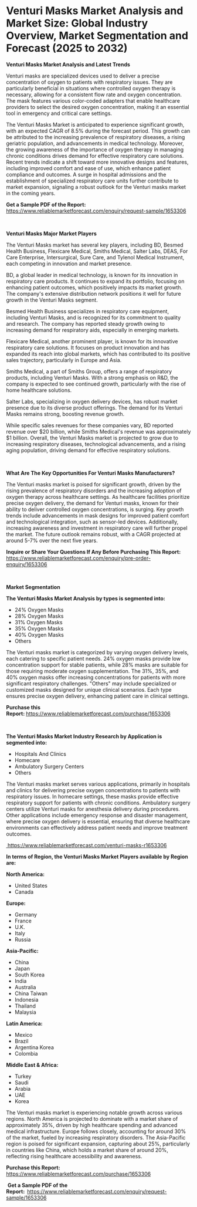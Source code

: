 <p><h1>Venturi Masks Market Analysis and Market Size: Global Industry Overview, Market Segmentation and Forecast (2025 to 2032)</h1></p><p><strong>Venturi Masks Market Analysis and Latest Trends</strong></p>
<p><p>Venturi masks are specialized devices used to deliver a precise concentration of oxygen to patients with respiratory issues. They are particularly beneficial in situations where controlled oxygen therapy is necessary, allowing for a consistent flow rate and oxygen concentration. The mask features various color-coded adapters that enable healthcare providers to select the desired oxygen concentration, making it an essential tool in emergency and critical care settings.</p><p>The Venturi Masks Market is anticipated to experience significant growth, with an expected CAGR of 8.5% during the forecast period. This growth can be attributed to the increasing prevalence of respiratory diseases, a rising geriatric population, and advancements in medical technology. Moreover, the growing awareness of the importance of oxygen therapy in managing chronic conditions drives demand for effective respiratory care solutions. Recent trends indicate a shift toward more innovative designs and features, including improved comfort and ease of use, which enhance patient compliance and outcomes. A surge in hospital admissions and the establishment of specialized respiratory care units further contribute to market expansion, signaling a robust outlook for the Venturi masks market in the coming years.</p></p>
<p><strong>Get a Sample PDF of the Report:&nbsp;</strong> <a href="https://www.reliablemarketforecast.com/enquiry/request-sample/1653306?utm_campaign=2942&utm_medium=2&utm_source=Github&utm_content=ia&utm_term=18042025&utm_id=venturi-masks">https://www.reliablemarketforecast.com/enquiry/request-sample/1653306</a></p>
<p>&nbsp;</p>
<p><strong>Venturi Masks Major Market Players</strong></p>
<p><p>The Venturi Masks market has several key players, including BD, Besmed Health Business, Flexicare Medical, Smiths Medical, Salter Labs, DEAS, For Care Enterprise, Intersurgical, Sure Care, and Tylenol Medical Instrument, each competing in innovation and market presence.</p><p>BD, a global leader in medical technology, is known for its innovation in respiratory care products. It continues to expand its portfolio, focusing on enhancing patient outcomes, which positively impacts its market growth. The company's extensive distribution network positions it well for future growth in the Venturi Masks segment.</p><p>Besmed Health Business specializes in respiratory care equipment, including Venturi Masks, and is recognized for its commitment to quality and research. The company has reported steady growth owing to increasing demand for respiratory aids, especially in emerging markets.</p><p>Flexicare Medical, another prominent player, is known for its innovative respiratory care solutions. It focuses on product innovation and has expanded its reach into global markets, which has contributed to its positive sales trajectory, particularly in Europe and Asia.</p><p>Smiths Medical, a part of Smiths Group, offers a range of respiratory products, including Venturi Masks. With a strong emphasis on R&D, the company is expected to see continued growth, particularly with the rise of home healthcare solutions.</p><p>Salter Labs, specializing in oxygen delivery devices, has robust market presence due to its diverse product offerings. The demand for its Venturi Masks remains strong, boosting revenue growth.</p><p>While specific sales revenues for these companies vary, BD reported revenue over $20 billion, while Smiths Medical's revenue was approximately $1 billion. Overall, the Venturi Masks market is projected to grow due to increasing respiratory diseases, technological advancements, and a rising aging population, driving demand for effective respiratory solutions.</p></p>
<p>&nbsp;</p>
<p><strong>What Are The Key Opportunities For Venturi Masks Manufacturers?</strong></p>
<p><p>The Venturi masks market is poised for significant growth, driven by the rising prevalence of respiratory disorders and the increasing adoption of oxygen therapy across healthcare settings. As healthcare facilities prioritize precise oxygen delivery, the demand for Venturi masks, known for their ability to deliver controlled oxygen concentrations, is surging. Key growth trends include advancements in mask designs for improved patient comfort and technological integration, such as sensor-led devices. Additionally, increasing awareness and investment in respiratory care will further propel the market. The future outlook remains robust, with a CAGR projected at around 5-7% over the next five years.</p></p>
<p><strong>Inquire or Share Your Questions If Any Before Purchasing This Report:</strong> <a href="https://www.reliablemarketforecast.com/enquiry/pre-order-enquiry/1653306?utm_campaign=2942&utm_medium=2&utm_source=Github&utm_content=ia&utm_term=18042025&utm_id=venturi-masks">https://www.reliablemarketforecast.com/enquiry/pre-order-enquiry/1653306</a></p>
<p>&nbsp;</p>
<p><strong>Market Segmentation</strong></p>
<p><strong>The Venturi Masks Market Analysis by types is segmented into:</strong></p>
<p><ul><li>24% Oxygen Masks</li><li>28% Oxygen Masks</li><li>31% Oxygen Masks</li><li>35% Oxygen Masks</li><li>40% Oxygen Masks</li><li>Others</li></ul></p>
<p><p>The Venturi masks market is categorized by varying oxygen delivery levels, each catering to specific patient needs. 24% oxygen masks provide low concentration support for stable patients, while 28% masks are suitable for those requiring moderate oxygen supplementation. The 31%, 35%, and 40% oxygen masks offer increasing concentrations for patients with more significant respiratory challenges. "Others" may include specialized or customized masks designed for unique clinical scenarios. Each type ensures precise oxygen delivery, enhancing patient care in clinical settings.</p></p>
<p><strong>Purchase this Report:&nbsp;</strong><a href="https://www.reliablemarketforecast.com/purchase/1653306?utm_campaign=2942&utm_medium=2&utm_source=Github&utm_content=ia&utm_term=18042025&utm_id=venturi-masks">https://www.reliablemarketforecast.com/purchase/1653306</a></p>
<p>&nbsp;</p>
<p><strong>The Venturi Masks Market Industry Research by Application is segmented into:</strong></p>
<p><ul><li>Hospitals And Clinics</li><li>Homecare</li><li>Ambulatory Surgery Centers</li><li>Others</li></ul></p>
<p><p>The Venturi masks market serves various applications, primarily in hospitals and clinics for delivering precise oxygen concentrations to patients with respiratory issues. In homecare settings, these masks provide effective respiratory support for patients with chronic conditions. Ambulatory surgery centers utilize Venturi masks for anesthesia delivery during procedures. Other applications include emergency response and disaster management, where precise oxygen delivery is essential, ensuring that diverse healthcare environments can effectively address patient needs and improve treatment outcomes.</p></p>
<p><a href="https://www.reliablemarketforecast.com/venturi-masks-r1653306?utm_campaign=2942&utm_medium=2&utm_source=Github&utm_content=ia&utm_term=18042025&utm_id=venturi-masks">&nbsp;https://www.reliablemarketforecast.com/venturi-masks-r1653306</a></p>
<p><strong>In terms of Region, the Venturi Masks Market Players available by Region are:</strong></p>
<p>
    <p> <strong> North America: </strong>
        <ul>
            <li>United States</li>
            <li>Canada</li>
        </ul>
        </p> 
    <p> <strong> Europe: </strong>
        <ul>
            <li>Germany</li>
            <li>France</li>
            <li>U.K.</li>
            <li>Italy</li>
            <li>Russia</li>
        </ul>
        </p> 
    <p> <strong> Asia-Pacific: </strong>
        <ul>
            <li>China</li>
            <li>Japan</li>
            <li>South Korea</li>
            <li>India</li>
            <li>Australia</li>
            <li>China Taiwan</li>
            <li>Indonesia</li>
            <li>Thailand</li>
            <li>Malaysia</li>
        </ul>
        </p> 
    <p> <strong> Latin America: </strong>
        <ul>
            <li>Mexico</li>
            <li>Brazil</li>
            <li>Argentina Korea</li>
            <li>Colombia</li>
        </ul>
        </p> 
    <p> <strong> Middle East & Africa: </strong>
        <ul>
            <li>Turkey</li>
            <li>Saudi</li>
            <li>Arabia</li>
            <li>UAE</li>
            <li>Korea</li>
        </ul>
    </p>
    </p>
<p><p>The Venturi masks market is experiencing notable growth across various regions. North America is projected to dominate with a market share of approximately 35%, driven by high healthcare spending and advanced medical infrastructure. Europe follows closely, accounting for around 30% of the market, fueled by increasing respiratory disorders. The Asia-Pacific region is poised for significant expansion, capturing about 25%, particularly in countries like China, which holds a market share of around 20%, reflecting rising healthcare accessibility and awareness.</p></p>
<p><strong>Purchase this Report: </strong><a href="https://www.reliablemarketforecast.com/purchase/1653306?utm_campaign=2942&utm_medium=2&utm_source=Github&utm_content=ia&utm_term=18042025&utm_id=venturi-masks">https://www.reliablemarketforecast.com/purchase/1653306</a></p>
<p>&nbsp;<strong>Get a Sample PDF of the Report:&nbsp;&nbsp;</strong><a href="https://www.reliablemarketforecast.com/enquiry/request-sample/1653306?utm_campaign=2942&utm_medium=2&utm_source=Github&utm_content=ia&utm_term=18042025&utm_id=venturi-masks">https://www.reliablemarketforecast.com/enquiry/request-sample/1653306</a></p>
<p><strong></strong></p>
<p><p></p><p></p><p></p></p>